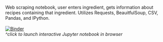 Web scraping notebook, user enters ingredient, gets information about recipes containing that ingredient. Utilizes Requests, BeauitfulSoup, CSV, Pandas, and IPython. 
<br><br>
[![Binder](https://mybinder.org/badge_logo.svg)](https://mybinder.org/v2/gh/alandavidgrunberg/recipe_scraping/HEAD?labpath=%2Frecipes.ipynb)<br>
<i>^click to launch interactive Jupyter notebook in browser</i>

